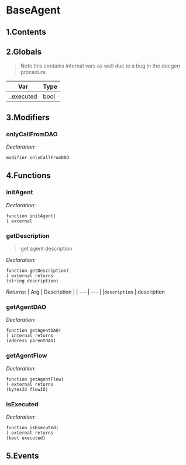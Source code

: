 # BaseAgent





## 1.Contents
<!-- START doctoc -->
<!-- END doctoc -->

## 2.Globals

> Note this contains internal vars as well due to a bug in the docgen procedure

| Var | Type |
| --- | --- |
| _executed | bool |

## 3.Modifiers
### onlyCallFromDAO



*Declaration:*
```solidity
modifier onlyCallFromDAO
```



## 4.Functions

### initAgent



*Declaration:*
```solidity
function initAgent(
) external
```




### getDescription

> get agent description


*Declaration:*
```solidity
function getDescription(
) external returns
(string description)
```


*Returns:*
| Arg | Description |
| --- | --- |
|`description` | description

### getAgentDAO



*Declaration:*
```solidity
function getAgentDAO(
) internal returns
(address parentDAO)
```




### getAgentFlow



*Declaration:*
```solidity
function getAgentFlow(
) external returns
(bytes32 flowID)
```




### isExecuted



*Declaration:*
```solidity
function isExecuted(
) external returns
(bool executed)
```




## 5.Events
